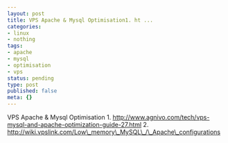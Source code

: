 ```yaml
---
layout: post
title: VPS Apache & Mysql Optimisation1. ht ...
categories:
- linux
- nothing
tags:
- apache
- mysql
- optimisation
- vps
status: pending
type: post
published: false
meta: {}
---
```

VPS Apache & Mysql Optimisation 1. http://www.agnivo.com/tech/vps-mysql-and-apache-optimization-guide-27.html 2. http://wiki.vpslink.com/Low\_memory\_MySQL\_/\_Apache\_configurations

